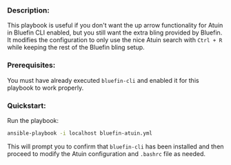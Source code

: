 ### Description:
This playbook is useful if you don't want the up arrow functionality for Atuin in Bluefin CLI enabled, but you still want the extra bling provided by Bluefin. It modifies the configuration to only use the nice Atuin search with `Ctrl + R` while keeping the rest of the Bluefin bling setup.

### Prerequisites:
You must have already executed `bluefin-cli` and enabled it for this playbook to work properly.

### Quickstart:

Run the playbook:
   ```bash
   ansible-playbook -i localhost bluefin-atuin.yml
   ```

This will prompt you to confirm that `bluefin-cli` has been installed and then proceed to modify the Atuin configuration and `.bashrc` file as needed.